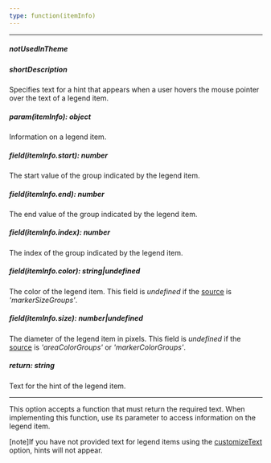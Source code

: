 ```yaml
---
type: function(itemInfo)
---
```

---
##### notUsedInTheme

##### shortDescription
Specifies text for a hint that appears when a user hovers the mouse pointer over the text of a legend item.

##### param(itemInfo): object
Information on a legend item.

##### field(itemInfo.start): number
The start value of the group indicated by the legend item.

##### field(itemInfo.end): number
The end value of the group indicated by the legend item.

##### field(itemInfo.index): number
The index of the group indicated by the legend item.

##### field(itemInfo.color): string|undefined
The color of the legend item. This field is <i>undefined</i> if the <a href="/Documentation/16_1/ApiReference/Data_Visualization_Widgets/dxVectorMap/Configuration/legends/#source">source</a> is <i>'markerSizeGroups'</i>.

##### field(itemInfo.size): number|undefined
The diameter of the legend item in pixels. This field is <i>undefined</i> if the <a href="/Documentation/16_1/ApiReference/Data_Visualization_Widgets/dxVectorMap/Configuration/legends/#source">source</a> is <i>'areaColorGroups'</i> or <i>'markerColorGroups'</i>.

##### return: string
Text for the hint of the legend item.

---
This option accepts a function that must return the required text. When implementing this function, use its parameter to access information on the legend item.

[note]If you have not provided text for legend items using the [customizeText](/api-reference/20%20Data%20Visualization%20Widgets/70%20dxVectorMap/1%20Configuration/legends/customizeText.md '/Documentation/ApiReference/Data_Visualization_Widgets/dxVectorMap/Configuration/legends/#customizeText') option, hints will not appear.
